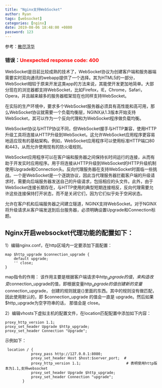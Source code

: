 ```yaml
---
title: "Nginx支持WebSocket"
author: Ryan
tags: [websocket]
categories: [nginx]
date: 2019-08-06 18:48:00 +0800
password: 123
---
```


参考：[散尽浮华](https://www.cnblogs.com/kevingrace/p/9512287.html)



### 错误：<font color=red>Unexpected response code: 400</font>



WebSocket是目前比较成熟的技术了，WebSocket协议为创建客户端和服务器端需要实时双向通讯的webapp提供了一个选择。其为HTML5的一部分，WebSocket相较于原来开发这类app的方法来说，其能使开发更加地简单。大部分现在的浏览器都支持WebSocket，比如Firefox，IE，Chrome，Safari，Opera，并且越来越多的服务器框架现在也同样支持WebSocket。

在实际的生产环境中，要求多个WebSocket服务器必须具有高性能和高可用，那么WebSocket协议就需要一个负载均衡层，NGINX从1.3版本开始支持WebSocket，其可以作为一个反向代理和为WebSocket程序做负载均衡。

WebSocket协议与HTTP协议不同，但WebSocket握手与HTTP兼容，使用HTTP升级工具将连接从HTTP升级到WebSocket。这允许WebSocket应用程序更容易地适应现有的基础架构。例如，WebSocket应用程序可以使用标准HTTP端口80和443，从而允许使用现有的防火墙规则。

WebSocket应用程序可以在客户端和服务器之间保持长时间运行的连接，从而有助于开发实时应用程序。用于将连接从HTTP升级到WebSocket的HTTP升级机制使用Upgrade和Connection头。反向代理服务器在支持WebSocket时面临一些挑战。一个是WebSocket是一个逐跳协议，因此当代理服务器拦截客户端的升级请求时，需要向后端服务器发送自己的升级请求，包括相应的头文件。此外，由于WebSocket连接长期存在，与HTTP使用的典型短期连接相反，反向代理需要允许这些连接保持打开状态，而不是关闭它们，因为它们似乎处于空闲状态。

允许在客户机和后端服务器之间建立隧道，NGINX支持WebSocket。对于NGINX将升级请求从客户端发送到后台服务器，必须明确设置Upgrade和Connection标题。

## Nginx开启websocket代理功能的配置如下：
1）编辑nginx.conf，在http区域内一定要添加下面配置：
```
map $http_upgrade $connection_upgrade {
    default upgrade;
    '' close;
}
```
map指令的作用：
该作用主要是根据客户端请求中$http_upgrade 的值，来构造改变$connection_upgrade的值，即根据变量$http_upgrade的值创建新的变量$connection_upgrade，
创建的规则就是{}里面的东西。其中的规则没有做匹配，因此使用默认的，即 $connection_upgrade 的值会一直是 upgrade。然后如果 $http_upgrade为空字符串的话，
那值会是 close。

2）编辑vhosts下虚拟主机的配置文件，在location匹配配置中添加如下内容：
```
proxy_http_version 1.1;
proxy_set_header Upgrade $http_upgrade;
proxy_set_header Connection "Upgrade";
```

示例如下：
``` 
 location / {
            proxy_pass http://127.0.0.1:8080;
            proxy_set_header Host $host:$server_port;  # 
            proxy_http_version 1.1;						# 表明使用http版本为1.1,支持websocket
            proxy_set_header Upgrade $http_upgrade;
            proxy_set_header Connection "upgrade";
        }
```







